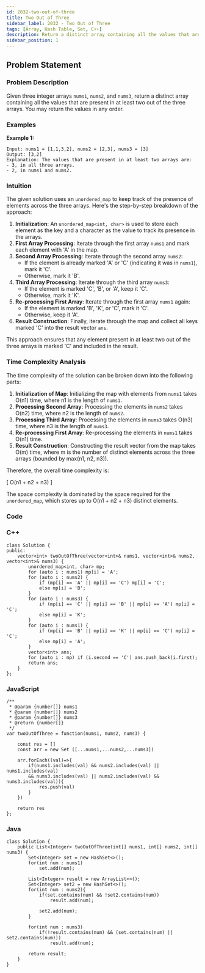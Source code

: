 ```yaml
---
id: 2032-two-out-of-three
title: Two Out of Three
sidebar_label: 2032 - Two Out of Three
tags: [Array, Hash Table, Set, C++]
description: Return a distinct array containing all the values that are present in at least two out of the three arrays.
sidebar_position: 1
---
```


## Problem Statement 

### Problem Description

Given three integer arrays `nums1`, `nums2`, and `nums3`, return a distinct array containing all the values that are present in at least two out of the three arrays. You may return the values in any order.

### Examples

**Example 1:**

    Input: nums1 = [1,1,3,2], nums2 = [2,3], nums3 = [3]
    Output: [3,2]
    Explanation: The values that are present in at least two arrays are:
    - 3, in all three arrays.
    - 2, in nums1 and nums2.



### Intuition

The given solution uses an `unordered_map` to keep track of the presence of elements across the three arrays. Here's the step-by-step breakdown of the approach:

1. **Initialization**: An `unordered_map<int, char>` is used to store each element as the key and a character as the value to track its presence in the arrays.
2. **First Array Processing**: Iterate through the first array `nums1` and mark each element with 'A' in the map.
3. **Second Array Processing**: Iterate through the second array `nums2`:
    - If the element is already marked 'A' or 'C' (indicating it was in `nums1`), mark it 'C'.
    - Otherwise, mark it 'B'.
4. **Third Array Processing**: Iterate through the third array `nums3`:
    - If the element is marked 'C', 'B', or 'A', keep it 'C'.
    - Otherwise, mark it 'K'.
5. **Re-processing First Array**: Iterate through the first array `nums1` again:
    - If the element is marked 'B', 'K', or 'C', mark it 'C'.
    - Otherwise, keep it 'A'.
6. **Result Construction**: Finally, iterate through the map and collect all keys marked 'C' into the result vector `ans`.

This approach ensures that any element present in at least two out of the three arrays is marked 'C' and included in the result.

### Time Complexity Analysis

The time complexity of the solution can be broken down into the following parts:

1. **Initialization of Map**: Initializing the map with elements from `nums1` takes O(n1) time, where n1 is the length of `nums1`.
2. **Processing Second Array**: Processing the elements in `nums2` takes O(n2) time, where n2 is the length of `nums2`.
3. **Processing Third Array**: Processing the elements in `nums3` takes O(n3) time, where n3 is the length of `nums3`.
4. **Re-processing First Array**: Re-processing the elements in `nums1` takes O(n1) time.
5. **Result Construction**: Constructing the result vector from the map takes O(m) time, where m is the number of distinct elements across the three arrays (bounded by max(n1, n2, n3)).

Therefore, the overall time complexity is:

\[ O(n1 + n2 + n3) \]

The space complexity is dominated by the space required for the `unordered_map`, which stores up to O(n1 + n2 + n3) distinct elements.

### Code

### C++

    class Solution {
    public:
        vector<int> twoOutOfThree(vector<int>& nums1, vector<int>& nums2, vector<int>& nums3) {
            unordered_map<int, char> mp;
            for (auto i : nums1) mp[i] = 'A';
            for (auto i : nums2) {
                if (mp[i] == 'A' || mp[i] == 'C') mp[i] = 'C';
                else mp[i] = 'B';
            }
            for (auto i : nums3) {
                if (mp[i] == 'C' || mp[i] == 'B' || mp[i] == 'A') mp[i] = 'C';
                else mp[i] = 'K';
            }
            for (auto i : nums1) {
                if (mp[i] == 'B' || mp[i] == 'K' || mp[i] == 'C') mp[i] = 'C';
                else mp[i] = 'A';
            }
            vector<int> ans;
            for (auto i : mp) if (i.second == 'C') ans.push_back(i.first);
            return ans;
        }
    };

### JavaScript

    /**
     * @param {number[]} nums1
     * @param {number[]} nums2
     * @param {number[]} nums3
     * @return {number[]}
     */
    var twoOutOfThree = function(nums1, nums2, nums3) {
    
        const res = []
        const arr = new Set ([...nums1,...nums2,...nums3])
    
        arr.forEach((val)=>{
            if(nums1.includes(val) && nums2.includes(val) || nums1.includes(val) 
            && nums3.includes(val) || nums2.includes(val) && nums3.includes(val)){
                res.push(val)
            }
        })
        
        return res    
    };

### Java

    class Solution {
        public List<Integer> twoOutOfThree(int[] nums1, int[] nums2, int[] nums3) {
            Set<Integer> set = new HashSet<>();
            for(int num : nums1)
                set.add(num);
            
            List<Integer> result = new ArrayList<>();
            Set<Integer> set2 = new HashSet<>();
            for(int num : nums2){
                if(set.contains(num) && !set2.contains(num))
                    result.add(num);
             
                set2.add(num);
            }
            
            for(int num : nums3)
                if(!result.contains(num) && (set.contains(num) || set2.contains(num)))
                    result.add(num);
            
            return result;
        }
    }